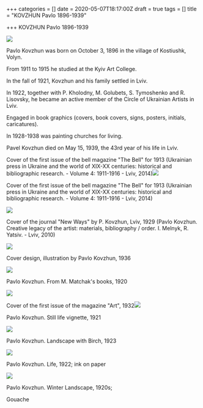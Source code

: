 +++
categories = []
date = 2020-05-07T18:17:00Z
draft = true
tags = []
title = "KOVZHUN Pavlo 1896-1939"

+++
KOVZHUN Pavlo 1896-1939

![](/uploads/pavloovzhun-k-4.jpg)

Pavlo Kovzhun was born on October 3, 1896 in the village of Kostiushk, Volyn.

From 1911 to 1915 he studied at the Kyiv Art College.

In the fall of 1921, Kovzhun and his family settled in Lviv.

In 1922, together with P. Kholodny, M. Golubets, S. Tymoshenko and R. Lisovsky, he became an active member of the Circle of Ukrainian Artists in Lviv.

Engaged in book graphics (covers, book covers, signs, posters, initials, caricatures).

In 1928-1938 was painting churches for living.

Pavel Kovzhun died on May 15, 1939, the 43rd year of his life in Lviv.

Cover of the first issue of the bell magazine "The Bell" for 1913 (Ukrainian press in Ukraine and the world of XIX-XX centuries: historical and bibliographic research. - Volume 4: 1911-1916 - Lviv, 2014)![](/uploads/kovgun3.jpg)

Cover of the first issue of the bell magazine "The Bell" for 1913 (Ukrainian press in Ukraine and the world of XIX-XX centuries: historical and bibliographic research. - Volume 4: 1911-1916 - Lviv, 2014)

![](/uploads/kovgun12.jpg)

Cover of the journal "New Ways" by P. Kovzhun, Lviv, 1929 (Pavlo Kovzhun. Creative legacy of the artist: materials, bibliography / order. I. Melnyk, R. Yatsiv. - Lviv, 2010)

![](/uploads/dizain-obkladinki-literatsiia-iliustratsiia-pavlo-kovzhun-1936.jpg)

Cover design, illustration by Pavlo Kovzhun, 1936

![](/uploads/screen-shot-2020-05-07-at-9-34-56-am.png)

Pavlo Kovzhun. From M. Matchak's books, 1920

  
![](/uploads/obkladinka-pershogo-zoshita-zhurnalu-mistetstvo-za-1932-r.jpg)

Cover of the first issue of the magazine "Art", 1932![](/uploads/pavlo-kovzhun.jpg)

Pavlo Kovzhun. Still life vignette, 1921

![](/uploads/screen-shot-2020-05-07-at-9-37-17-am.png)

Pavlo Kovzhun. Landscape with Birch, 1923

![](/uploads/pavlo-kovzhun2.jpg)

Pavlo Kovzhun. Life, 1922; ink on paper

![](/uploads/screen-shot-2020-05-07-at-9-41-18-am.png)

Pavlo Kovzhun. Winter Landscape, 1920s;

Gouache